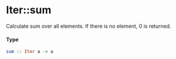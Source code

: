 # Iter::sum

Calculate sum over all elements. If there is no element, 0 is returned.

#### Type
```haskell
sum :: Iter a -> a
```


